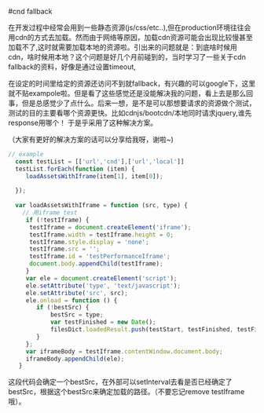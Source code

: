 #cnd fallback

在开发过程中经常会用到一些静态资源(js/css/etc..),但在production环境往往会用cdn的方式去加载。然而由于网络等原因，加载cdn资源可能会出现比较慢甚至加载不了,这时就需要加载本地的资源啦。引出来的问题就是：到底啥时候用cdn，啥时候用本地？这个问题是好几个月前碰到的，当时学习了一些关于cdn fallback的资料，好像是通过设置timeout,

在设定的时间里给定的资源还访问不到就fallback，有兴趣的可以google下，这里就不贴exampole啦。但是看了这些感觉还是没能解决我的问题，看上去是那么回事，但是总感觉少了点什么。后来一想，是不是可以那想要请求的资源做个测试，测试的目的主要看哪个资源更快。比如cdnjs/bootcdn/本地同时请求jquery,谁先response用哪个！ 于是乎采用了这种解决方案。

（大家有更好的解决方案的话可以分享给我呀，谢啦~)

```javascript
// example
  const testList = [['url','cnd'],['url','local']]
  testList.forEach(function (item) {
  	 loadAssetsWithIframe(item[1], item[0]);
  
  });
  		
  var loadAssetsWithIframe = function (src, type) {
    // 用iframe test
     if (!testIframe) {
      testIframe = document.createElement('iframe');
      testIframe.width = testIframe.height = 0;
      testIframe.style.display = 'none';
      testIframe.src = '';
      testIframe.id = 'testPerformanceIframe';
      document.body.appendChild(testIframe);
     }
     var ele = document.createElement('script');
     ele.setAttribute('type', 'text/javascript');
     ele.setAttribute('src', src);
     ele.onload = function () {
     	if (!bestSrc) {
     		bestSrc = type;
     		var testFinished = new Date();
     		filesDict.loadedResult.push(testStart, testFinished, testFinished - testStart);
     	}
     };
     var iframeBody = testIframe.contentWindow.document.body;
     iframeBody.appendChild(ele);			
   }
```

这段代码会确定一个bestSrc，在外部可以setInterval去看是否已经确定了bestSrc，根据这个bestSrc来确定加载的路径。（不要忘记remove testIframe哦）。





